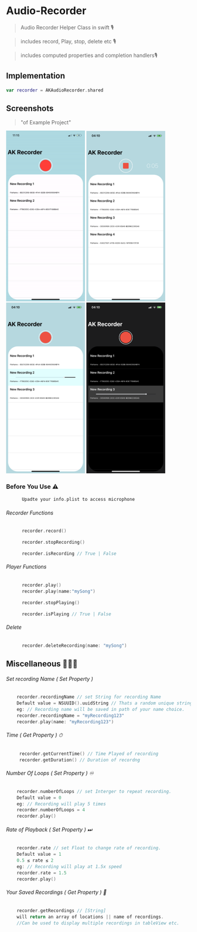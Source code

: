 # Audio-Recorder
> Audio Recorder Helper Class in swift 🎙

> includes record, Play, stop, delete etc 🎙

> includes computed properties and completion handlers🎙

## Implementation

```Swift
var recorder = AKAudioRecorder.shared
```

 ## Screenshots
 > "of Example Project"
 <p float="left">
 <img src ="Example/Assets/demo.gif" width = "215"  />
 <img src ="Example/Assets/1.PNG" width = "215"  /> 
 <img src ="Example/Assets/3.PNG" width = "215"  />      
 <img src ="Example/Assets/2.PNG" width = "215"  />
 </p>
 
 ### Before You Use ⚠️

```Swift
      Upadte your info.plist to access microphone
```

###### Recorder Functions

```Swift
      recorder.record()
```
```Swift
      recorder.stopRecording()
```
```Swift
      recorder.isRecording // True | False 
```

###### Player Functions

```Swift
      recorder.play()
      recorder.play(name:"mySong")
```
```Swift
      recorder.stopPlaying()
```
```Swift
      recorder.isPlaying // True | False 
```

###### Delete

```Swift
      recorder.deleteRecording(name: "mySong")
```

## Miscellaneous 🤷🏻‍♂️

 ###### Set recording Name ( Set Property )
 ```Swift
     recorder.recordingName // set String for recording Name
     Default value = NSUUID().uuidString // Thats a random unique string 
     eg: // Recording name will be saved in path of your name choice.
     recorder.recordingName = "myRecording123"   
     recorder.play(name: "myRecording123")
```

###### Time ( Get Property ) ⏱
```Swift
     recorder.getCurrentTime() // Time Played of recording
     recorder.getDuration() // Duration of recordng
```
  
 ###### Number Of Loops ( Set Property ) ♾
 ```Swift
     recorder.numberOfLoops // set Interger to repeat recording. 
     Default value = 0
     eg: // Recording will play 5 times
     recorder.numberOfLoops = 4   
     recorder.play()
```

 ###### Rate of Playback ( Set Property ) ⏭
 ```Swift
     recorder.rate // set Float to change rate of recording.
     Default value = 1
     0.5 ≤ rate ≤ 2
     eg: // Recording will play at 1.5x speed
     recorder.rate = 1.5
     recorder.play()
```

 ###### Your Saved Recordings ( Get Property ) 🔰
 ```Swift
     recorder.getRecordings // [String]
     will return an array of locations || name of recordings.
     //Can be used to display multiple recordings in tableView etc.
```     




